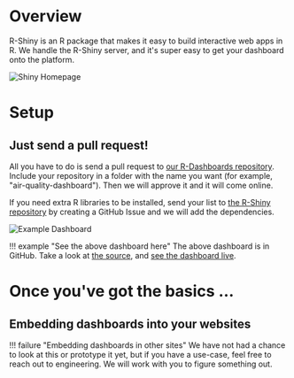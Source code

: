 # Overview

R-Shiny is an R package that makes it easy to build interactive web apps in R.
We handle the R-Shiny server, and it's super easy to get your dashboard onto the
platform.

![Shiny Homepage](../images/readme/shiny_ui.png)

# Setup

## Just send a pull request!

All you have to do is send a pull request to
[our R-Dashboards repository](https://github.com/statcan/R-dashboards). Include
your repository in a folder with the name you want (for example,
"air-quality-dashboard"). Then we will approve it and it will come online.

If you need extra R libraries to be installed, send your list to
[the R-Shiny repository](https://github.com/statcan/shiny) by creating a GitHub
Issue and we will add the dependencies.

![Example Dashboard](../images/example_shiny_dashboard.png)

<!-- prettier-ignore -->
!!! example "See the above dashboard here"
    The above dashboard is in GitHub. Take a look at
    [the source](https://github.com/statcan/R-dashboards/tree/master/bus-dashboard),
    and [see the dashboard live](https://shiny.covid.cloud.statcan.ca/bus-dashboard).

# Once you've got the basics ...

## Embedding dashboards into your websites

<!-- prettier-ignore -->
!!! failure "Embedding dashboards in other sites"
    We have not had a chance to look at this or prototype it yet, but if you
    have a use-case, feel free to reach out to engineering. We will work with
    you to figure something out.
